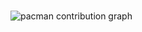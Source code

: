 
###

<picture>
  <source media="(prefers-color-scheme: dark)" srcset="https://raw.githubusercontent.com/SanjaiPG/SanjaiPG/output/pacman-contribution-graph-dark.svg">
  <source media="(prefers-color-scheme: light)" srcset="https://raw.githubusercontent.com/SanjaiPG/SanjaiPG/output/pacman-contribution-graph.svg">
  <img alt="pacman contribution graph" src="https://raw.githubusercontent.com/SanjaiPG/SanjaiPG/output/pacman-contribution-graph.svg">
</picture>

###

